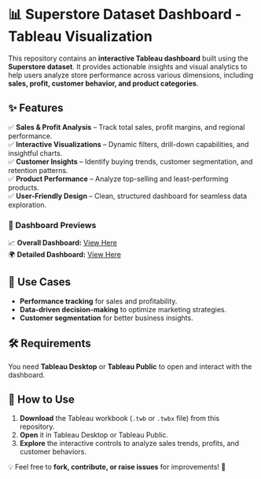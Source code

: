 # 📊 Superstore Dataset Dashboard - Tableau Visualization  

This repository contains an **interactive Tableau dashboard** built using the **Superstore dataset**. It provides actionable insights and visual analytics to help users analyze store performance across various dimensions, including **sales, profit, customer behavior, and product categories**.  

## ✨ Features  
✅ **Sales & Profit Analysis** – Track total sales, profit margins, and regional performance.  
✅ **Interactive Visualizations** – Dynamic filters, drill-down capabilities, and insightful charts.  
✅ **Customer Insights** – Identify buying trends, customer segmentation, and retention patterns.  
✅ **Product Performance** – Analyze top-selling and least-performing products.  
✅ **User-Friendly Design** – Clean, structured dashboard for seamless data exploration.  

### 📌 Dashboard Previews  
📈 **Overall Dashboard:** [View Here](https://github.com/Harshavladimir/Superstore_Dataset_Dashboard-Using-Tableau/blob/main/Screenshot%202025-01-26%20202835.png)  
🌍 **Detailed Dashboard:** [View Here](https://github.com/Harshavladimir/Superstore_Dataset_Dashboard-Using-Tableau/blob/main/Detailed%20dashboard)  

## 🔹 Use Cases  
- **Performance tracking** for sales and profitability.  
- **Data-driven decision-making** to optimize marketing strategies.  
- **Customer segmentation** for better business insights.  

## 🛠️ Requirements  
You need **Tableau Desktop** or **Tableau Public** to open and interact with the dashboard.  

## 🚀 How to Use  
1. **Download** the Tableau workbook (`.twb` or `.twbx` file) from this repository.  
2. **Open** it in Tableau Desktop or Tableau Public.  
3. **Explore** the interactive controls to analyze sales trends, profits, and customer behaviors.  

💡 Feel free to **fork, contribute, or raise issues** for improvements! 🚀  
